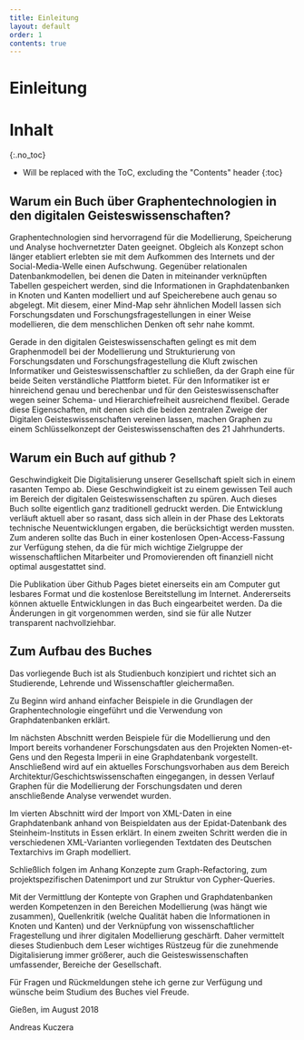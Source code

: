 ```yaml
---
title: Einleitung
layout: default
order: 1
contents: true
---
```


# Einleitung

# Inhalt
{:.no_toc}

* Will be replaced with the ToC, excluding the "Contents" header
{:toc}

## Warum ein Buch über Graphentechnologien  in den digitalen Geisteswissenschaften?

Graphentechnologien sind hervorragend für die Modellierung, Speicherung und Analyse hochvernetzter Daten geeignet. Obgleich als Konzept schon länger etabliert erlebten sie mit dem Aufkommen des Internets und der Social-Media-Welle einen Aufschwung. Gegenüber relationalen Datenbankmodellen, bei denen die Daten in miteinander verknüpften Tabellen gespeichert werden, sind die Informationen in Graphdatenbanken in Knoten und Kanten modelliert und auf Speicherebene auch genau so abgelegt. Mit diesem, einer Mind-Map sehr ähnlichen Modell lassen sich Forschungsdaten und Forschungsfragestellungen in einer Weise modellieren, die dem menschlichen Denken oft sehr nahe kommt.

Gerade in den digitalen Geisteswissenschaften gelingt es mit dem Graphenmodell bei der Modellierung und Strukturierung von Forschungsdaten und Forschungsfragestellung die Kluft zwischen Informatiker und Geisteswissenschaftler zu schließen, da der Graph eine für beide Seiten verständliche Plattform bietet. Für den Informatiker ist er hinreichend genau und berechenbar und für den Geisteswissenschafter wegen seiner Schema- und Hierarchiefreiheit ausreichend flexibel. Gerade diese Eigenschaften, mit denen sich die beiden zentralen Zweige der Digitalen Geisteswissenschaften vereinen lassen, machen Graphen zu einem Schlüsselkonzept der Geisteswissenschaften des 21 Jahrhunderts.

## Warum ein Buch auf github ?



Geschwindigkeit
Die Digitalisierung unserer Gesellschaft spielt sich in einem rasanten Tempo ab. Diese Geschwindigkeit ist zu einem gewissen Teil auch im Bereich der digitalen Geisteswissenschaften zu spüren. Auch dieses Buch sollte eigentlich ganz traditionell gedruckt werden. Die Entwicklung verläuft aktuell aber so rasant, dass sich allein in der Phase des Lektorats technische Neuentwicklungen ergaben, die berücksichtigt werden mussten. Zum anderen sollte das Buch in einer kostenlosen Open-Access-Fassung zur Verfügung stehen, da die für mich wichtige Zielgruppe der wissenschaftlichen Mitarbeiter und Promovierenden oft finanziell nicht optimal ausgestattet sind.

Die Publikation über Github Pages bietet einerseits ein am Computer gut lesbares Format und die kostenlose Bereitstellung im Internet. Andererseits können aktuelle Entwicklungen in das Buch eingearbeitet werden. Da die Änderungen in git vorgenommen werden, sind sie für alle Nutzer transparent nachvollziehbar.

## Zum Aufbau des Buches

Das vorliegende Buch ist als Studienbuch konzipiert und richtet sich an Studierende, Lehrende und Wissenschaftler gleichermaßen.

Zu Beginn wird anhand einfacher Beispiele in die Grundlagen der Graphentechnologie eingeführt und die Verwendung von Graphdatenbanken erklärt.

Im nächsten Abschnitt werden Beispiele für die Modellierung und den Import bereits vorhandener Forschungsdaten aus den Projekten Nomen-et-Gens und den Regesta Imperii in eine Graphdatenbank vorgestellt. Anschließend wird auf ein aktuelles Forschungsvorhaben aus dem Bereich Architektur/Geschichtswissenschaften eingegangen, in dessen Verlauf Graphen für die Modellierung der Forschungsdaten und deren anschließende Analyse verwendet wurden.

Im vierten Abschnitt wird der Import von XML-Daten in eine Graphdatenbank anhand von Beispieldaten aus der Epidat-Datenbank des Steinheim-Instituts in Essen erklärt. In einem zweiten Schritt werden die in verschiedenen XML-Varianten vorliegenden Textdaten des Deutschen Textarchivs im Graph modelliert.

Schließlich folgen im Anhang Konzepte zum Graph-Refactoring, zum projektspezifischen Datenimport und zur Struktur von Cypher-Queries.

Mit der Vermittlung der Kontepte von Graphen und Graphdatenbanken werden Kompetenzen in den Bereichen Modellierung (was hängt wie zusammen), Quellenkritik (welche Qualität haben die Informationen in Knoten und Kanten) und der Verknüpfung von wissenschaftlicher Fragestellung und ihrer digitalen Modellierung geschärft. Daher vermittelt dieses Studienbuch dem Leser wichtiges Rüstzeug für die zunehmende Digitalisierung immer größerer, auch die Geisteswissenschaften umfassender, Bereiche der Gesellschaft.

Für Fragen und Rückmeldungen stehe ich gerne zur Verfügung und wünsche beim Studium des Buches viel Freude.

Gießen, im August 2018

Andreas Kuczera

